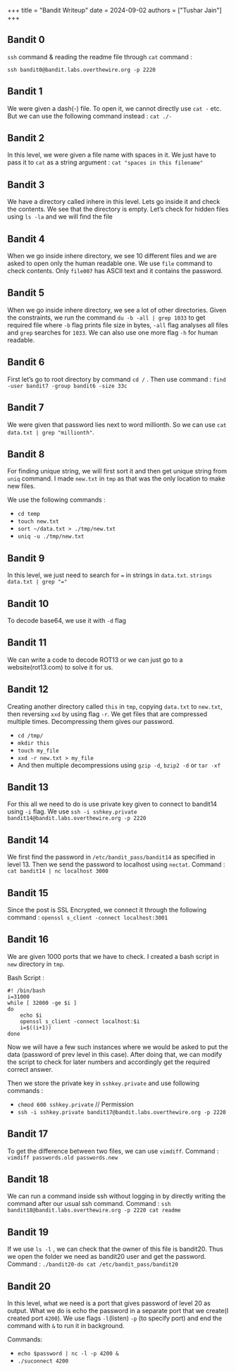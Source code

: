 +++
title = "Bandit Writeup"
date = 2024-09-02 
authors = ["Tushar Jain"]
+++
## Bandit 0
`ssh` command & reading the readme file through `cat` command : 

`ssh bandit0@bandit.labs.overthewire.org -p 2220`

## Bandit 1
We were given a dash(-) file. To open it, we cannot directly use `cat -` etc. But we can use the following command instead : `cat ./-`

## Bandit 2
In this level, we were given a file name with spaces in it. We just have to pass it to `cat` as a string argument : `cat "spaces in this filename"`

## Bandit 3
We have a directory called inhere in this level. Lets go inside it and check the contents.
We see that the directory is empty. Let’s check for hidden files using `ls -la` and we will find the file

## Bandit 4
When we go inside inhere directory, we see 10 different files and we are asked to open only the human readable one. We use `file` command to check contents. Only `file007` has ASCII text and it contains the password.

## Bandit 5
When we go inside inhere directory, we see a lot of other directories. Given the constraints, we run the command `du -b -all | grep 1033` to get required file where `-b` flag prints file size in bytes, `-all` flag analyses all files and `grep` searches for `1033`. We can also use one more flag `-h` for human readable.

## Bandit 6
First let’s go to root directory by command `cd /` .
Then use command : `find -user bandit7 -group bandit6 -size 33c`

## Bandit 7
We were given that password lies next to word millionth. So we can use `cat data.txt | grep "millionth"`.

## Bandit 8
For finding unique string, we will first sort it and then get unique string from `uniq` command. I made `new.txt` in `tmp` as that was the only location to make new files.

We use the following commands :
- `cd temp`
- `touch new.txt`
- `sort ~/data.txt > ./tmp/new.txt`
- `uniq -u ./tmp/new.txt`

## Bandit 9
In this level, we just need to search for `=` in strings in `data.txt`. `strings data.txt | grep "="`

## Bandit 10
To decode base64, we use it with `-d` flag

## Bandit 11
We can write a code to decode ROT13 or we can just go to a website(rot13.com) to solve it for us.

## Bandit 12
Creating another directory called `this` in `tmp`, copying `data.txt` to `new.txt`, then reversing `xxd` by using flag `-r`. We get files that are compressed multiple times. Decompressing them gives our password.
- `cd /tmp/`
- `mkdir this`
- `touch my_file`
- `xxd -r new.txt > my_file`
- And then multiple decompressions using `gzip -d`, `bzip2 -d` or `tar -xf`

## Bandit 13
For this all we need to do is use private key given to connect to bandit14 using `-i` flag.
We use  `ssh -i sshkey.private bandit14@bandit.labs.overthewire.org -p 2220`

## Bandit 14
We first find the password in `/etc/bandit_pass/bandit14` as specified in level 13. Then we send the password to localhost using `nectat`. Command : `cat bandit14 | nc localhost 3000`

## Bandit 15
Since the post is SSL Encrypted, we connect it through the following command : `openssl s_client -connect localhost:3001`

## Bandit 16
We are given 1000 ports that we have to check. I created a bash script in `new` directory in `tmp`.

Bash Script : 

```
#! /bin/bash
i=31000
while [ 32000 -ge $i ]
do
	echo $i
	openssl s_client -connect localhost:$i
	i=$((i+1))
done
```
Now we will have a few such instances where we would be asked to put the data (password of prev level in this case). After doing that, we can modify the script to check for later numbers and accordingly get the required correct answer.

Then we store the private key in `sshkey.private` and use following commands :
- `chmod 600 sshkey.private` // Permission
- `ssh -i sshkey.private bandit17@bandit.labs.overthewire.org -p 2220`

## Bandit 17
To get the difference between two files, we can use `vimdiff`. Command : `vimdiff passwords.old passwords.new`

## Bandit 18
We can run a command inside ssh without logging in by directly writing the command after our usual ssh command. Command : `ssh bandit18@bandit.labs.overthewire.org -p 2220 cat readme`

## Bandit 19
If we use `ls -l` , we can check that the owner of this file is bandit20. Thus we open the folder we need as bandit20 user and get the password. Command : `./bandit20-do cat /etc/bandit_pass/bandit20`

## Bandit 20
In this level, what we need is a port that gives password of level 20 as output.
What we do is echo the password in a separate port that we create(I created port `4200`). We use flags `-l`(listen) `-p` (to specify port) and end the command with `&` to run it in background.

Commands: 
- `echo $password | nc -l -p 4200 &`
- `./suconnect 4200`

